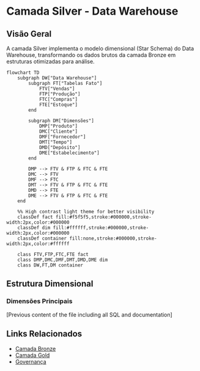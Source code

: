 # Camada Silver - Data Warehouse

## Visão Geral

A camada Silver implementa o modelo dimensional (Star Schema) do Data Warehouse, transformando os dados brutos da camada Bronze em estruturas otimizadas para análise.

```mermaid
flowchart TD
    subgraph DW["Data Warehouse"]
        subgraph FT["Tabelas Fato"]
            FTV["Vendas"]
            FTP["Produção"]
            FTC["Compras"]
            FTE["Estoque"]
        end
        
        subgraph DM["Dimensões"]
            DMP["Produto"]
            DMC["Cliente"]
            DMF["Fornecedor"]
            DMT["Tempo"]
            DMD["Depósito"]
            DME["Estabelecimento"]
        end
        
        DMP --> FTV & FTP & FTC & FTE
        DMC --> FTV
        DMF --> FTC
        DMT --> FTV & FTP & FTC & FTE
        DMD --> FTE
        DME --> FTV & FTP & FTC & FTE
    end

    %% High contrast light theme for better visibility
    classDef fact fill:#f5f5f5,stroke:#000000,stroke-width:2px,color:#000000
    classDef dim fill:#ffffff,stroke:#000000,stroke-width:2px,color:#000000
    classDef container fill:none,stroke:#000000,stroke-width:2px,color:#ffffff

    class FTV,FTP,FTC,FTE fact
    class DMP,DMC,DMF,DMT,DMD,DME dim
    class DW,FT,DM container
```

## Estrutura Dimensional

### Dimensões Principais

[Previous content of the file including all SQL and documentation]

## Links Relacionados
- [Camada Bronze](bronze.md)
- [Camada Gold](gold.md)
- [Governança](../governance.md)